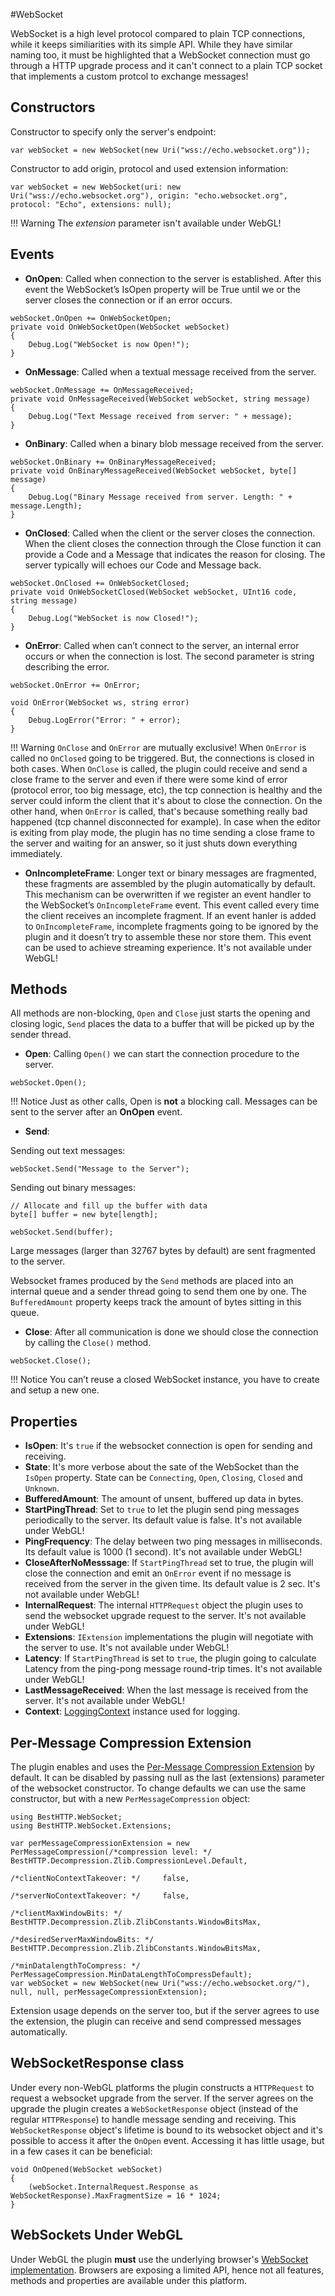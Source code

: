 #WebSocket

WebSocket is a high level protocol compared to plain TCP connections, while it keeps similiarities with its simple API. While they have similar naming too, it must be highlighted that a WebSocket connection must go through a HTTP upgrade process and it can't connect to a plain TCP socket that implements a custom protcol to exchange messages!

## Constructors

Constructor to specify only the server's endpoint:
```language-csharp
var webSocket = new WebSocket(new Uri("wss://echo.websocket.org"));
```

Constructor to add origin, protocol and used extension information:

```language-csharp
var webSocket = new WebSocket(uri: new Uri("wss://echo.websocket.org"), origin: "echo.websocket.org", protocol: "Echo", extensions: null);
```

!!! Warning
	The *extension* parameter isn't available under WebGL!

## Events

- **OnOpen**: Called when connection to the server is established. After this event the WebSocket’s IsOpen property will be True until we or the server closes the connection or if an error occurs.

```language-csharp
webSocket.OnOpen += OnWebSocketOpen;
private void OnWebSocketOpen(WebSocket webSocket)
{
	Debug.Log("WebSocket is now Open!");
}
```

- **OnMessage**: Called when a textual message received from the server.

```language-csharp
webSocket.OnMessage += OnMessageReceived;
private void OnMessageReceived(WebSocket webSocket, string message)
{
	Debug.Log("Text Message received from server: " + message);
}
```

- **OnBinary**: Called when a binary blob message received from the server.

```language-csharp
webSocket.OnBinary += OnBinaryMessageReceived;
private void OnBinaryMessageReceived(WebSocket webSocket, byte[] message)
{
	Debug.Log("Binary Message received from server. Length: " + message.Length);
}
```

- **OnClosed**: Called when the client or the server closes the connection. When the client closes the connection through the Close function it can provide a Code and a Message that indicates the reason for closing. The server typically will echoes our Code and Message back.

```language-csharp
webSocket.OnClosed += OnWebSocketClosed;
private void OnWebSocketClosed(WebSocket webSocket, UInt16 code, string message)
{
	Debug.Log("WebSocket is now Closed!");
}
```

- **OnError**: Called when can’t connect to the server, an internal error occurs or when the connection is lost. The second parameter is string describing the error.

```language-csharp
webSocket.OnError += OnError;

void OnError(WebSocket ws, string error)
{
	Debug.LogError("Error: " + error);
}
```

!!! Warning
	`OnClose` and `OnError` are mutually exclusive! When `OnError` is called no `OnClosed` going to be triggered. But, the connections is closed in both cases. 
	When `OnClose` is called, the plugin could receive and send a close frame to the server and even if there were some kind of error (protocol error, too big message, etc), the tcp connection is healthy and the server could inform the client that it's about to close the connection.
	On the other hand, when `OnError` is called, that's because something really bad happened (tcp channel disconnected for example). In case when the editor is exiting from play mode, the plugin has no time sending a close frame to the server and waiting for an answer, so it just shuts down everything immediately.

- **OnIncompleteFrame**: Longer text or binary messages are fragmented, these fragments are assembled by the plugin automatically by default. This mechanism can be overwritten if we register an event handler to the WebSocket’s `OnIncompleteFrame` event. This event called every time the client receives an incomplete fragment. If an event hanler is added to `OnIncompleteFrame`, incomplete fragments going to be ignored by the plugin and it doesn’t try to assemble these nor store them. This event can be used to achieve streaming experience. It's not available under WebGL!

## Methods

All methods are non-blocking, `Open` and `Close` just starts the opening and closing logic, `Send` places the data to a buffer that will be picked up by the sender thread.

- **Open**: Calling `Open()` we can start the connection procedure to the server.

```language-csharp
webSocket.Open();
```
!!! Notice
	Just as other calls, Open is **not** a blocking call. Messages can be sent to the server after an **OnOpen** event.

- **Send**:

Sending out text messages:
```language-csharp
webSocket.Send("Message to the Server");
```

Sending out binary messages:
```language-csharp
// Allocate and fill up the buffer with data
byte[] buffer = new byte[length];

webSocket.Send(buffer);
```

Large messages (larger than 32767 bytes by default) are sent fragmented to the server.

Websocket frames produced by the `Send` methods are placed into an internal queue and a sender thread going to send them one by one. The `BufferedAmount` property keeps track the amount of bytes sitting in this queue. 

- **Close**: After all communication is done we should close the connection by calling the `Close()` method.

```language-csharp
webSocket.Close();
```

!!! Notice
	You can’t reuse a closed WebSocket instance, you have to create and setup a new one.

## Properties

- **IsOpen**: It's `true` if the websocket connection is open for sending and receiving.
- **State**: It's more verbose about the sate of the WebSocket than the `IsOpen` property. State can be `Connecting`, `Open`, `Closing`, `Closed` and `Unknown`.
- **BufferedAmount**: The amount of unsent, buffered up data in bytes.
- **StartPingThread**: Set to `true` to let the plugin send ping messages periodically to the server. Its default value is false. It's not available under WebGL!
- **PingFrequency**: The delay between two ping messages in milliseconds. Its default value is 1000 (1 second). It's not available under WebGL!
- **CloseAfterNoMesssage**: If `StartPingThread` set to true, the plugin will close the connection and emit an `OnError` event if no message is received from the server in the given time. Its default value is 2 sec. It's not available under WebGL!
- **InternalRequest**: The internal `HTTPRequest` object the plugin uses to send the websocket upgrade request to the server. It's not available under WebGL!
- **Extensions**: `IExtension` implementations the plugin will negotiate with the server to use. It's not available under WebGL!
- **Latency**: If `StartPingThread` is set to `true`, the plugin going to calculate Latency from the ping-pong message round-trip times. It's not available under WebGL!
- **LastMessageReceived**: When the last message is received from the server. It's not available under WebGL!
- **Context**: [LoggingContext](../7.GlobalTopics/Logging.md#loggingcontext) instance used for logging.

## Per-Message Compression Extension

The plugin enables and uses the [Per-Message Compression Extension](https://tools.ietf.org/html/rfc7692) by default. It can be disabled by passing null as the last (extensions) parameter of the websocket constructor.
To change defaults we can use the same constructor, but with a new `PerMessageCompression` object:

```language-csharp
using BestHTTP.WebSocket;
using BestHTTP.WebSocket.Extensions;

var perMessageCompressionExtension = new PerMessageCompression(/*compression level: */           BestHTTP.Decompression.Zlib.CompressionLevel.Default,
                                                               /*clientNoContextTakeover: */     false,
                                                               /*serverNoContextTakeover: */     false,
                                                               /*clientMaxWindowBits: */         BestHTTP.Decompression.Zlib.ZlibConstants.WindowBitsMax,
                                                               /*desiredServerMaxWindowBits: */  BestHTTP.Decompression.Zlib.ZlibConstants.WindowBitsMax,
                                                               /*minDatalengthToCompress: */     PerMessageCompression.MinDataLengthToCompressDefault);
var webSocket = new WebSocket(new Uri("wss://echo.websocket.org/"), null, null, perMessageCompressionExtension);
```

Extension usage depends on the server too, but if the server agrees to use the extension, the plugin can receive and send compressed messages automatically.

## WebSocketResponse class

Under every non-WebGL platforms the plugin constructs a `HTTPRequest` to request a websocket upgrade from the server. If the server agrees on the upgrade the plugin creates a `WebSocketResponse` object (instead of the regular `HTTPResponse`) to handle message sending and receiving. This `WebSocketResponse` object's lifetime is bound to its websocket object and it's possible to access it after the `OnOpen` event. Accessing it has little usage, but in a few cases it can be beneficial:
```language-csharp
void OnOpened(WebSocket webSocket)
{
    (webSocket.InternalRequest.Response as WebSocketResponse).MaxFragmentSize = 16 * 1024;
}
```

## WebSockets Under WebGL

Under WebGL the plugin **must** use the underlying browser's [WebSocket implementation](https://developer.mozilla.org/en-US/docs/Web/API/WebSocket). Browsers are exposing a limited API, hence not all features, methods and properties are available under this platform.